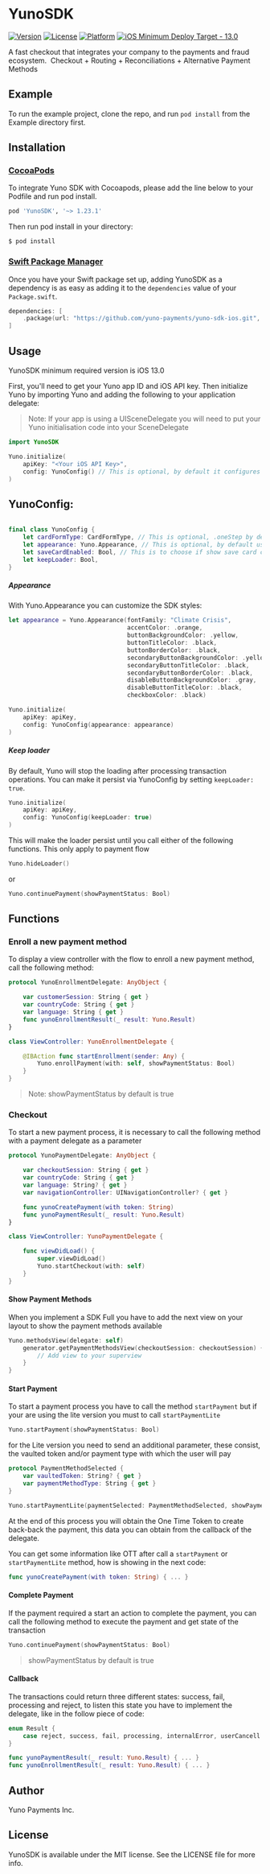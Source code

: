 # YunoSDK

[![Version](https://img.shields.io/cocoapods/v/YunoSDK.svg?style=flat)](https://cocoapods.org/pods/YunoSDK)
[![License](https://img.shields.io/cocoapods/l/YunoSDK.svg?style=flat)](https://cocoapods.org/pods/YunoSDK)
[![Platform](https://img.shields.io/cocoapods/p/YunoSDK.svg?style=flat)](https://cocoapods.org/pods/YunoSDK)
[![iOS Minimum Deploy Target - 13.0](https://img.shields.io/static/v1?label=iOS+Minimum+Deploy+Target&message=13.0&color=2ea44f)](https://)


A fast checkout that integrates your company to the payments and fraud ecosystem.
‍
Checkout + Routing + Reconciliations + Alternative Payment Methods

## Example

To run the example project, clone the repo, and run `pod install` from the Example directory first.

## Installation

### [CocoaPods](https://guides.cocoapods.org/using/using-cocoapods.html)

To integrate Yuno SDK with Cocoapods, please add the line below to your Podfile and run pod install.

```ruby
pod 'YunoSDK', '~> 1.23.1'
```

Then run pod install in your directory:

```shell
$ pod install
```
### [Swift Package Manager](https://swift.org/package-manager/)

Once you have your Swift package set up, adding YunoSDK as a dependency is as easy as adding it to the `dependencies` value of your `Package.swift`.

```swift
dependencies: [
    .package(url: "https://github.com/yuno-payments/yuno-sdk-ios.git", .upToNextMajor(from: "1.1.17"))
]
```

## Usage
YunoSDK minimum required version is iOS 13.0

First, you'll need to get your Yuno app ID and iOS API key. Then initialize Yuno by importing Yuno and adding the following to your application delegate:

> Note: If your app is using a UISceneDelegate you will need to put your Yuno initialisation code into your SceneDelegate

```swift
import YunoSDK

Yuno.initialize(
    apiKey: "<Your iOS API Key>",
    config: YunoConfig() // This is optional, by default it configures .oneStep card form and disables save card checkbox.
)
```

## YunoConfig:

```swift

final class YunoConfig {
    let cardFormType: CardFormType, // This is optional, .oneStep by default, this is to choose Payment and Enrollment Card flow.
    let appearance: Yuno.Appearance, // This is optional, by default uses Yuno styles.
    let saveCardEnabled: Bool, // This is to choose if show save card checkbox on cards flows. It is false by default
    let keepLoader: Bool,
}
```


##### Appearance
With Yuno.Appearance you can customize the SDK styles:

```swift
let appearance = Yuno.Appearance(fontFamily: "Climate Crisis",
                                 accentColor: .orange, 
                                 buttonBackgroundColor: .yellow, 
                                 buttonTitleColor: .black, 
                                 buttonBorderColor: .black,
                                 secondaryButtonBackgroundColor: .yellow,
                                 secondaryButtonTitleColor: .black,
                                 secondaryButtonBorderColor: .black,
                                 disableButtonBackgroundColor: .gray,
                                 disableButtonTitleColor: .black,
                                 checkboxColor: .black)

Yuno.initialize(
    apiKey: apiKey,
    config: YunoConfig(appearance: appearance)
)
```

##### Keep loader
By default, Yuno will stop the loading after processing transaction operations.
You can make it persist via YunoConfig by setting `keepLoader: true`.

```swift
Yuno.initialize(
    apiKey: apiKey,
    config: YunoConfig(keepLoader: true)
)
```

This will make the loader persist until you call either of the following functions.
This only apply to payment flow

```swift
Yuno.hideLoader()
```

or

```swift
Yuno.continuePayment(showPaymentStatus: Bool)
```

## Functions

### Enroll a new payment method
To display a view controller with the flow to enroll a new payment method, call the following method:
```swift
protocol YunoEnrollmentDelegate: AnyObject {

    var customerSession: String { get }
    var countryCode: String { get }
    var language: String { get }
    func yunoEnrollmentResult(_ result: Yuno.Result)
}

class ViewController: YunoEnrollmentDelegate {

    @IBAction func startEnrollment(sender: Any) {
        Yuno.enrollPayment(with: self, showPaymentStatus: Bool)
    }
}
```

> Note: showPaymentStatus by default is true

### Checkout
To start a new payment process, it is necessary to call the following method with a payment delegate as a parameter
```swift
protocol YunoPaymentDelegate: AnyObject {

    var checkoutSession: String { get }
    var countryCode: String { get }
    var language: String? { get }
    var navigationController: UINavigationController? { get }

    func yunoCreatePayment(with token: String)
    func yunoPaymentResult(_ result: Yuno.Result)
}

class ViewController: YunoPaymentDelegate {

    func viewDidLoad() {
        super.viewDidLoad()
        Yuno.startCheckout(with: self)
    }
}
```
#### Show Payment Methods
When you implement a SDK Full you have to add the next view on your layout to show the payment methods available
```swift
Yuno.methodsView(delegate: self)
    generator.getPaymentMethodsView(checkoutSession: checkoutSession) { [weak self] (view: UIView) in
        // Add view to your superview
    }
}
```
#### Start Payment
To start a payment process you have to call the method `startPayment` but if your are using the lite version you must to call `startPaymentLite`
```swift
Yuno.startPayment(showPaymentStatus: Bool)
```
for the Lite version you need to send an additional parameter, these consist, the vaulted token and/or payment type with which the user will pay

```swift
protocol PaymentMethodSelected {
    var vaultedToken: String? { get }
    var paymentMethodType: String { get }
}

Yuno.startPaymentLite(paymentSelected: PaymentMethodSelected, showPaymentStatus: Bool)
```
At the end of this process you will obtain the One Time Token to create back-back the payment, this data you can obtain from the callback of the delegate.

You can get some information like OTT after call a `startPayment` or `startPaymentLite` method, how is showing in the next code:

```swift
func yunoCreatePayment(with token: String) { ... }
```
#### Complete Payment
If the payment required a start an action to complete the payment, you can call the following method to execute the payment and get state of the transaction
```swift
Yuno.continuePayment(showPaymentStatus: Bool)
```

> showPaymentStatus by default is true

#### Callback
The transactions could return three different states: success, fail, processing and reject, to listen this state you have to implement the delegate, like in the follow piece of code:
```swift
enum Result {
    case reject, success, fail, processing, internalError, userCancell
}

func yunoPaymentResult(_ result: Yuno.Result) { ... }
func yunoEnrollmentResult(_ result: Yuno.Result) { ... }
```
## Author

Yuno Payments Inc.

## License

YunoSDK is available under the MIT license. See the LICENSE file for more info.
